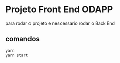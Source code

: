 # Projeto Front End ODAPP

para rodar o projeto e nescessario rodar o Back End  


## comandos
```bash
yarn
yarn start

